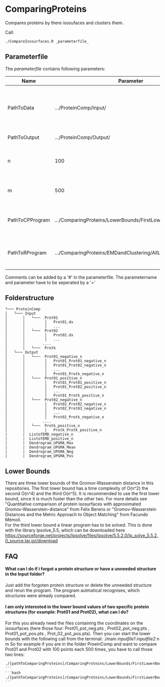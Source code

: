 # ComparingProteins

Compares proteins by there isosufaces and clusters them.

Call:
```bash
./CompareIsosurfaces.R _parameterfile_
```

## Parameterfile
The _parameterfile_ contains following parameters:

| Name                        | Parameter                                      | Description                                                                                           |
|-----------------------------|------------------------------------------------|-------------------------------------------------------------------------------------------------------|
| PathToData                  | .../ProteinComp/Input/                         | Path to the protein data, every protein in it own folder that contain the .dx file                    |
| PathToOutput                | .../ProteinComp/Output/                        | Path to the Outputfolder                                                                              |
| n                           | 100                                            | How many points will be selected in every round                          |
| m                           | 500                                            | How often the calculation will be done                                    |
| PathToCPProgram     | .../ComparingProteins/LowerBounds/FirstLowerBound/main  | Path of to the Cpp program on your machine                                                            |
| PathToRProgram     | .../ComparingProteins/EMDandClustering/AllLowerB_EMD_Clust.R  | Path of to the R program on your machine                                                            |

Comments can be added by a '#' in the parameterfile. The parametername and parameter have to be seperated by a '='

## Folderstructure

```
└─── ProteinComp
│   └─── Input
│       │   └───  Prot01
│       │         │   Prot01.dx
│       │         │   ...
│       │   └───  Prot02
│       │         │   Prot02.dx
│       │         │   ...
│       │        ....
│       │   └───  Protk
│   └─── Output
│       │   └───  Prot01_negative_n
│       │         │   Prot01_Prot01_negative_n
│       │         │   Prot01_Prot02_negative_n
│       │         │   ...
│       │         │   Prot01_Protk_negative_n
│       │   └───  Prot01_positive_n
│       │         │   Prot01_Prot01_positive_n
│       │         │   Prot01_Prot02_positive_n
│       │         │   ...
│       │         │   Prot01_Protk_positive_n
│       │   └───  Prot02_negative_n
│       │         │   Prot02_Prot02_negative_n
│       │         │   Prot02_Prot03_negative_n
│       │         │   ...
│       │         │   Prot02_Protk_negative_n
│       │        ....
│       │   └───  Protk_positive_n
│       │         │   Protk_Protk_positive_n
|       |  ListofEMD_negative_n
|       |  ListofEMD_positive_n
|       |  Dendrogram_UPGMA_Max
|       |  Dendrogram_UPGMA_Mean
|       |  Dendrogram_UPGMA_Neg
|       |  Dendrogram_UPGMA_Pos
```

## Lower Bounds

There are three lower bounds of the Gromov-Wasserstein distance in this repositories. The first lower bound has a time complexity of O(n^2) the second O(n^4) and the third O(n^5). It is recommended to use the first lower bound, since it is much fuster than the other two. For more details see "Quantitative comparison of protein isosurfaces with approximated Gromov-Wasserstein-distance" from Felix Berens or "Gromov-Wasserstein Distances and the Metric Approach  to  Object  Matching" from Facundo Mémoli.  
For the third lower bound a linear program has to be solved. This is done with the library lpsolve_5.5, which can be  downloaded here https://sourceforge.net/projects/lpsolve/files/lpsolve/5.5.2.0/lp_solve_5.5.2.0_source.tar.gz/download

## FAQ

#### What can I do if i forgot a protein structure or have a unneeded structure in the Input folder?
Just add the forgoten protein structure or delete the unneeded structure and rerun the program. The program autmatical recognises, which structures were already compared.

#### I am only interested in the lower bound values of two specific protein structures (for example: Prot01 and Prot02), what can I do?
For this you already need the files containing the coordinates on the isosurfaces (here those four: Prot01_pot_neg.pts , Prot02_pot_neg.pts , Prot01_pot_pos.pts , Prot_02_pot_pos.pts). Then you can start the lower bounds with the following call from the terminal:
./main _inputfile1_ _inputfile2_ n m
So for example if you are in the folder ProeinComp and want to compare Prot01 and Prot02 with 100 points each 500 times, you have to call those two lines:
```bash
./[pathToComparingProteins]/ComparingProteins/LowerBounds/FirstLowerBound/main Input/Prot01/Prot01_pot_neg.pts Input/Prot02/Prot02_pot_neg.pts
'''
'''bash
./[pathToComparingProteins]/ComparingProteins/LowerBounds/FirstLowerBound/main Input/Prot01/Prot01_pot_pos.pts Input/Prot02/Prot02_pot_pos.pts
'''
